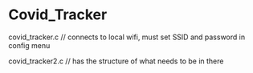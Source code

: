# Covid_Tracker

covid_tracker.c // connects to local wifi, must set SSID and password in config menu

covid_tracker2.c // has the structure of what needs to be in there

